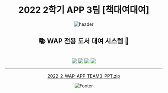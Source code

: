 <div align="center">
  
# 2022 2학기 APP 3팀 [책대여대여]

  

![header](https://capsule-render.vercel.app/api?type=waving&color=3E4C67&height=200&section=header&text=책대여대여&fontSize=60&fontColor=F9F9F9&animation=twinkling&fontAlignY=40&)


## :books: WAP 전용 도서 대여 시스템 :iphone:

<br/>
  
<img src="https://img.shields.io/badge/Dart-0175C2?style=flat-square&logo=Dart&logoColor=white">
<img src="https://img.shields.io/badge/Flutter-02569B?style=flat-square&logo=Flutter&logoColor=white">
<img src="https://img.shields.io/badge/Firebase-FFCA28?style=flat-square&logo=Firebase&logoColor=white">
<img src="https://img.shields.io/badge/Android Studio-3DDC84?style=flat-square&logo=Android Studio&logoColor=white"/>



* * * 

[2022_2_WAP_APP_TEAM3_PPT.zip](https://github.com/pknu-wap/2022_2_WAP_APP_TEAM3/files/10130617/2022_2_WAP_APP_TEAM3_PPT.zip)


![Footer](https://capsule-render.vercel.app/api?type=waving&color=3E4C67&height=200&section=footer)
  
  
</div>
